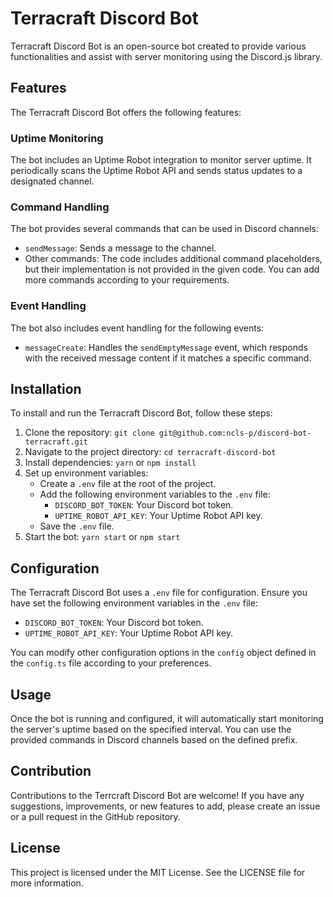 # Terracraft Discord Bot

Terracraft Discord Bot is an open-source bot created to provide various functionalities and assist with server monitoring using the Discord.js library.

## Features

The Terracraft Discord Bot offers the following features:

### Uptime Monitoring

The bot includes an Uptime Robot integration to monitor server uptime. It periodically scans the Uptime Robot API and sends status updates to a designated channel.

### Command Handling

The bot provides several commands that can be used in Discord channels:

- `sendMessage`: Sends a message to the channel.
- Other commands: The code includes additional command placeholders, but their implementation is not provided in the given code. You can add more commands according to your requirements.

### Event Handling

The bot also includes event handling for the following events:

- `messageCreate`: Handles the `sendEmptyMessage` event, which responds with the received message content if it matches a specific command.

## Installation

To install and run the Terracraft Discord Bot, follow these steps:

1. Clone the repository: `git clone git@github.com:ncls-p/discord-bot-terracraft.git`
2. Navigate to the project directory: `cd terracraft-discord-bot`
3. Install dependencies: `yarn` or `npm install`
4. Set up environment variables:
   - Create a `.env` file at the root of the project.
   - Add the following environment variables to the `.env` file:
     - `DISCORD_BOT_TOKEN`: Your Discord bot token.
     - `UPTIME_ROBOT_API_KEY`: Your Uptime Robot API key.
   - Save the `.env` file.
5. Start the bot: `yarn start` or `npm start`

## Configuration

The Terracraft Discord Bot uses a `.env` file for configuration. Ensure you have set the following environment variables in the `.env` file:

- `DISCORD_BOT_TOKEN`: Your Discord bot token.
- `UPTIME_ROBOT_API_KEY`: Your Uptime Robot API key.

You can modify other configuration options in the `config` object defined in the `config.ts` file according to your preferences.

## Usage

Once the bot is running and configured, it will automatically start monitoring the server's uptime based on the specified interval. You can use the provided commands in Discord channels based on the defined prefix.

## Contribution

Contributions to the Terrcraft Discord Bot are welcome! If you have any suggestions, improvements, or new features to add, please create an issue or a pull request in the GitHub repository.

## License

This project is licensed under the MIT License. See the LICENSE file for more information.
